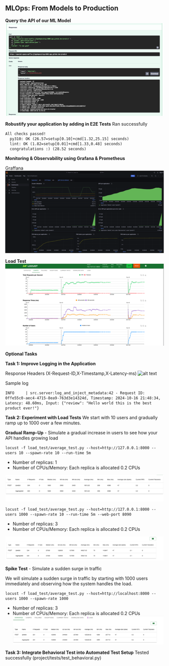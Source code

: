 ## MLOps: From Models to Production


**Query the API of our ML Model**
![alt text](image-5.png)

**Robustify your application by adding in E2E Tests**
Ran successfully

```
All checks passed!
  py310: OK (26.57=setup[0.10]+cmd[1.32,25.15] seconds)
  lint: OK (1.82=setup[0.01]+cmd[1.33,0.48] seconds)
  congratulations :) (28.52 seconds)
```

**Monitoring & Observability using Grafana & Prometheus**

Graffana
![alt text](image-6.png)


**Load Test**
![alt text](image-7.png)

**Optional Tasks**

**Task 1: Improve Logging in the Application**

Response Headers (X-Request-ID,X-Timestamp,X-Latency-ms)
![alt text](https://i.imgur.com/vXFq9SS.png)

Sample log

```
INFO     | src.server:log_and_inject_metadata:42 - Request ID: 0ffe55c0-aec4-4715-8ea9-763d3e14324d, Timestamp: 2024-10-16 21:48:34, Latency: 48.60ms, Input: {"review": "Hello world this is the best product ever!"}
```
**Task 2: Experiment with Load Tests**
We start with 10 users and gradually ramp up to 1000 over a few minutes.

**Gradual Ramp-Up** - Simulate a gradual increase in users to see how your API handles growing load
```
locust -f load_test/average_test.py --host=http://127.0.0.1:8000 --users 10 --spawn-rate 10 --run-time 5m
```

- Number of replicas: 1
- Number of CPUs/Memory: Each replica is allocated 0.2 CPUs

![alt text](image-3.png)

```
locust -f load_test/average_test.py --host=http://127.0.0.1:8000 --users 1000 --spawn-rate 10 --run-time 5m --web-port 8090
```
- Number of replicas: 3
- Number of CPUs/Memory: Each replica is allocated 0.2 CPUs

![alt text](image-1.png)

**Spike Test** - Simulate a sudden surge in traffic

We will simulate a sudden surge in traffic by starting with 1000 users immediately and observing how the system handles the load.

```
locust -f load_test/average_test.py --host=http://localhost:8000 --users 1000 --spawn-rate 1000
```
- Number of replicas: 3
- Number of CPUs/Memory: Each replica is allocated 0.2 CPUs
![alt text](image-4.png)

**Task 3: Integrate Behavioral Test into Automated Test Setup**
Tested successfully (project/tests/test_behavioral.py)
